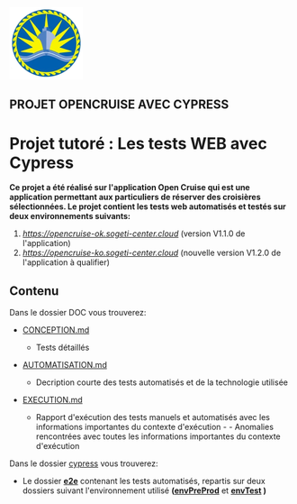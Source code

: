 ![alt text](logo.png)

## PROJET OPENCRUISE AVEC CYPRESS 
# Projet tutoré : Les tests WEB avec Cypress


**Ce projet a été réalisé sur l'application Open Cruise qui est une application permettant aux particuliers de réserver des croisières sélectionnées. Le projet contient les tests web automatisés et testés sur deux environnements suivants:**
1. *https://opencruise-ok.sogeti-center.cloud* (version V1.1.0 de l'application)
2. *https://opencruise-ko.sogeti-center.cloud* (nouvelle version V1.2.0 de l'application à qualifier)

## Contenu
Dans le dossier DOC vous trouverez:

- [CONCEPTION.md](DOC/CONCEPTION.md) 
  - Tests détaillés 

- [AUTOMATISATION.md](DOC/AUTOMATISATION.md) 
  - Decription courte des tests automatisés et de la technologie utilisée 
  
- [EXECUTION.md](DOC/EXECUTION.md) 
  - Rapport d'exécution des tests manuels et automatisés avec les informations importantes du contexte d'exécution - - Anomalies rencontrées avec toutes les informations importantes du contexte d'exécution

Dans le dossier [cypress](cypress) vous trouverez:

- Le dossier **[e2e](cypress/e2e)** contenant les tests automatisés, repartis sur deux dossiers suivant l'environnement utilisé **([envPreProd](cypress/e2e/envPreprod/)** et **[envTest](cypress/e2e/envTest/) )**
  

